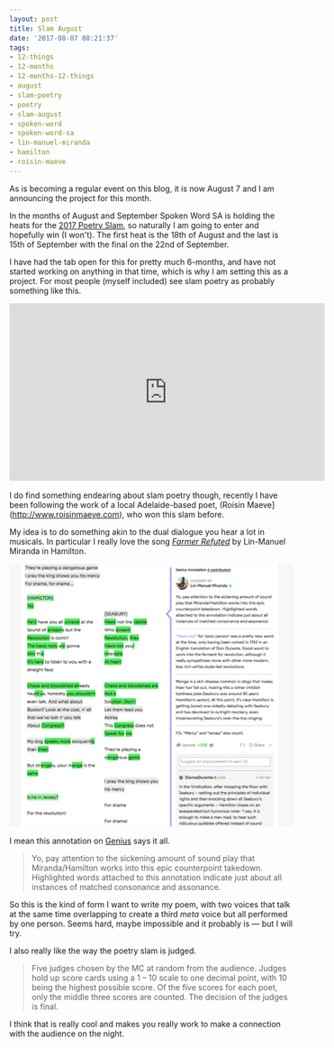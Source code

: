 ```yaml
---
layout: post
title: Slam August
date: '2017-08-07 08:21:37'
tags:
- 12-things
- 12-months
- 12-months-12-things
- august
- slam-poetry
- poetry
- slam-august
- spoken-word
- spoken-word-sa
- lin-manuel-miranda
- hamilton
- roisin-maeve
---
```


As is becoming a regular event on this blog, it is now August 7 and I am announcing the project for this month. 

In the months of August and September Spoken Word SA is holding the heats for the [2017 Poetry Slam](http://spokenwordsa.com.au/poetry-slam-2017-dates-and-venues/), so naturally I am going to enter and hopefully win (I won't). The first heat is the 18th of August and the last is 15th of September with the final on the 22nd of September. 

I have had the tab open for this for pretty much 6-months, and have not started working on anything in that time, which is why I am setting this as a project. For most people (myself included) see slam poetry as probably something like this.

<iframe width="560" height="315" src="https://www.youtube.com/embed/9qxJ6bznkNI" frameborder="0" allowfullscreen></iframe>

I do find something endearing about slam poetry though, recently I have been following the work of a local Adelaide-based poet, (Roisin Maeve](http://www.roisinmaeve.com), who won this slam before. 

My idea is to do something akin to the dual dialogue you hear a lot in musicals. In particular I really love the song *[Farmer Refuted](https://itun.es/au/6O3g9?i=1025212449)* by Lin-Manuel Miranda in Hamilton.

![Genius annotation for Farmer Refuted](/content/images/2017/08/Screen-Shot-2017-08-07-at-5.44.17-pm.png)

I mean this annotation on [Genius](https://genius.com/7910511) says it all. 

> Yo, pay attention to the sickening amount of sound play that Miranda/Hamilton works into this epic counterpoint takedown. Highlighted words attached to this annotation indicate just about all instances of matched consonance and assonance.

So this is the kind of form I want to write my poem, with two voices that talk at the same time overlapping to create a third *meta* voice but all performed by one person. Seems hard, maybe impossible and it probably is — but I will try.

I also really like the way the poetry slam is judged.

> Five judges chosen by the MC at random from the audience. Judges hold up score cards using a 1 – 10 scale to one decimal point, with 10 being the highest
possible score. Of the five scores for each poet, only the middle three scores are counted. The decision of the judges is final.

I think that is really cool and makes you really work to make a connection with the audience on the night.